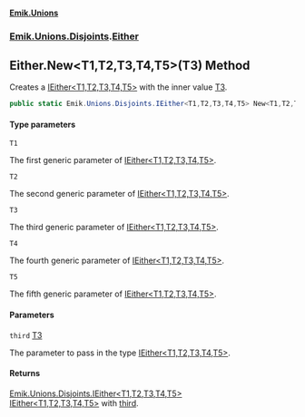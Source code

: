 #### [Emik.Unions](index.md 'index')
### [Emik.Unions.Disjoints](Emik.Unions.Disjoints.md 'Emik.Unions.Disjoints').[Either](Either.md 'Emik.Unions.Disjoints.Either')

## Either.New<T1,T2,T3,T4,T5>(T3) Method

Creates a [IEither&lt;T1,T2,T3,T4,T5&gt;](IEither{T1,T2,T3,T4,T5}.md 'Emik.Unions.Disjoints.IEither<T1,T2,T3,T4,T5>') with the inner value [T3](Either.New{T1,T2,T3,T4,T5}(T3).md#Emik.Unions.Disjoints.Either.New_T1,T2,T3,T4,T5_(T3).T3 'Emik.Unions.Disjoints.Either.New<T1,T2,T3,T4,T5>(T3).T3').

```csharp
public static Emik.Unions.Disjoints.IEither<T1,T2,T3,T4,T5> New<T1,T2,T3,T4,T5>(T3 third);
```
#### Type parameters

<a name='Emik.Unions.Disjoints.Either.New_T1,T2,T3,T4,T5_(T3).T1'></a>

`T1`

The first generic parameter of [IEither&lt;T1,T2,T3,T4,T5&gt;](IEither{T1,T2,T3,T4,T5}.md 'Emik.Unions.Disjoints.IEither<T1,T2,T3,T4,T5>').

<a name='Emik.Unions.Disjoints.Either.New_T1,T2,T3,T4,T5_(T3).T2'></a>

`T2`

The second generic parameter of [IEither&lt;T1,T2,T3,T4,T5&gt;](IEither{T1,T2,T3,T4,T5}.md 'Emik.Unions.Disjoints.IEither<T1,T2,T3,T4,T5>').

<a name='Emik.Unions.Disjoints.Either.New_T1,T2,T3,T4,T5_(T3).T3'></a>

`T3`

The third generic parameter of [IEither&lt;T1,T2,T3,T4,T5&gt;](IEither{T1,T2,T3,T4,T5}.md 'Emik.Unions.Disjoints.IEither<T1,T2,T3,T4,T5>').

<a name='Emik.Unions.Disjoints.Either.New_T1,T2,T3,T4,T5_(T3).T4'></a>

`T4`

The fourth generic parameter of [IEither&lt;T1,T2,T3,T4,T5&gt;](IEither{T1,T2,T3,T4,T5}.md 'Emik.Unions.Disjoints.IEither<T1,T2,T3,T4,T5>').

<a name='Emik.Unions.Disjoints.Either.New_T1,T2,T3,T4,T5_(T3).T5'></a>

`T5`

The fifth generic parameter of [IEither&lt;T1,T2,T3,T4,T5&gt;](IEither{T1,T2,T3,T4,T5}.md 'Emik.Unions.Disjoints.IEither<T1,T2,T3,T4,T5>').
#### Parameters

<a name='Emik.Unions.Disjoints.Either.New_T1,T2,T3,T4,T5_(T3).third'></a>

`third` [T3](Either.New{T1,T2,T3,T4,T5}(T3).md#Emik.Unions.Disjoints.Either.New_T1,T2,T3,T4,T5_(T3).T3 'Emik.Unions.Disjoints.Either.New<T1,T2,T3,T4,T5>(T3).T3')

The parameter to pass in the type [IEither&lt;T1,T2,T3,T4,T5&gt;](IEither{T1,T2,T3,T4,T5}.md 'Emik.Unions.Disjoints.IEither<T1,T2,T3,T4,T5>').

#### Returns
[Emik.Unions.Disjoints.IEither&lt;](IEither{T1,T2,T3,T4,T5}.md 'Emik.Unions.Disjoints.IEither<T1,T2,T3,T4,T5>')[T1](Either.New{T1,T2,T3,T4,T5}(T3).md#Emik.Unions.Disjoints.Either.New_T1,T2,T3,T4,T5_(T3).T1 'Emik.Unions.Disjoints.Either.New<T1,T2,T3,T4,T5>(T3).T1')[,](IEither{T1,T2,T3,T4,T5}.md 'Emik.Unions.Disjoints.IEither<T1,T2,T3,T4,T5>')[T2](Either.New{T1,T2,T3,T4,T5}(T3).md#Emik.Unions.Disjoints.Either.New_T1,T2,T3,T4,T5_(T3).T2 'Emik.Unions.Disjoints.Either.New<T1,T2,T3,T4,T5>(T3).T2')[,](IEither{T1,T2,T3,T4,T5}.md 'Emik.Unions.Disjoints.IEither<T1,T2,T3,T4,T5>')[T3](Either.New{T1,T2,T3,T4,T5}(T3).md#Emik.Unions.Disjoints.Either.New_T1,T2,T3,T4,T5_(T3).T3 'Emik.Unions.Disjoints.Either.New<T1,T2,T3,T4,T5>(T3).T3')[,](IEither{T1,T2,T3,T4,T5}.md 'Emik.Unions.Disjoints.IEither<T1,T2,T3,T4,T5>')[T4](Either.New{T1,T2,T3,T4,T5}(T3).md#Emik.Unions.Disjoints.Either.New_T1,T2,T3,T4,T5_(T3).T4 'Emik.Unions.Disjoints.Either.New<T1,T2,T3,T4,T5>(T3).T4')[,](IEither{T1,T2,T3,T4,T5}.md 'Emik.Unions.Disjoints.IEither<T1,T2,T3,T4,T5>')[T5](Either.New{T1,T2,T3,T4,T5}(T3).md#Emik.Unions.Disjoints.Either.New_T1,T2,T3,T4,T5_(T3).T5 'Emik.Unions.Disjoints.Either.New<T1,T2,T3,T4,T5>(T3).T5')[&gt;](IEither{T1,T2,T3,T4,T5}.md 'Emik.Unions.Disjoints.IEither<T1,T2,T3,T4,T5>')  
[IEither&lt;T1,T2,T3,T4,T5&gt;](IEither{T1,T2,T3,T4,T5}.md 'Emik.Unions.Disjoints.IEither<T1,T2,T3,T4,T5>') with [third](Either.New{T1,T2,T3,T4,T5}(T3).md#Emik.Unions.Disjoints.Either.New_T1,T2,T3,T4,T5_(T3).third 'Emik.Unions.Disjoints.Either.New<T1,T2,T3,T4,T5>(T3).third').